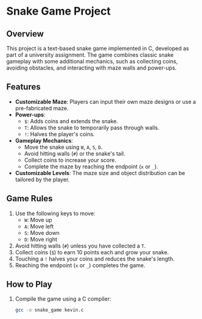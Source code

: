 # Snake Game Project

## Overview

This project is a text-based snake game implemented in C, developed as part of a university assignment. The game combines classic snake gameplay with some additional mechanics, such as collecting coins, avoiding obstacles, and interacting with maze walls and power-ups.

## Features

- **Customizable Maze**: Players can input their own maze designs or use a pre-fabricated maze.
- **Power-ups**:
  - `$`: Adds coins and extends the snake.
  - `T`: Allows the snake to temporarily pass through walls.
  - `!`: Halves the player's coins.
- **Gameplay Mechanics**:
  - Move the snake using `W`, `A`, `S`, `D`.
  - Avoid hitting walls (`#`) or the snake's tail.
  - Collect coins to increase your score.
  - Complete the maze by reaching the endpoint (`x` or `_`).
- **Customizable Levels**: The maze size and object distribution can be tailored by the player.

## Game Rules

1. Use the following keys to move:
   - `W`: Move up
   - `A`: Move left
   - `S`: Move down
   - `D`: Move right
2. Avoid hitting walls (`#`) unless you have collected a `T`.
3. Collect coins (`$`) to earn 10 points each and grow your snake.
4. Touching a `!` halves your coins and reduces the snake's length.
5. Reaching the endpoint (`x` or `_`) completes the game.

## How to Play

1. Compile the game using a C compiler:
   ```bash
   gcc -o snake_game kevin.c
